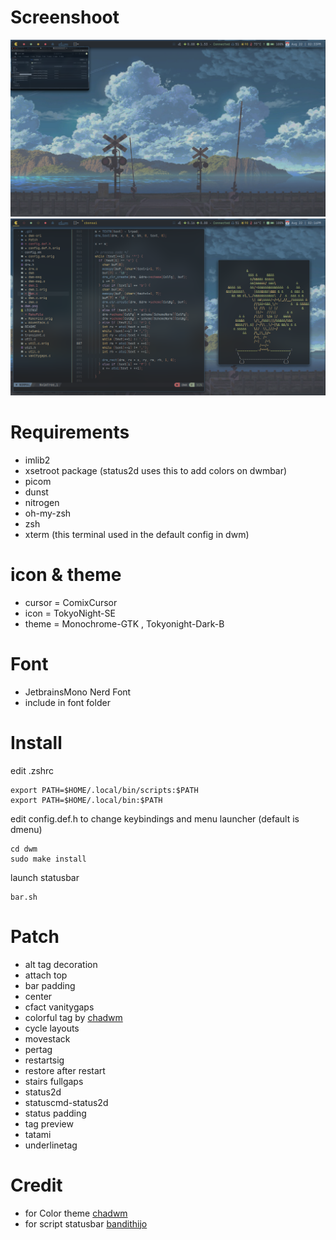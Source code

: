 # Screenshoot
<img src="https://github.com/yuraa-id/dwm/blob/main/screenshot/Screenshot_2023-08-22_14-33-17.png">
<img src="https://github.com/yuraa-id/dwm/blob/main/screenshot/Screenshot_2023-08-22_14-16-53.png">

# Requirements
- imlib2 
- xsetroot package (status2d uses this to add colors on dwmbar)
- picom
- dunst
- nitrogen
- oh-my-zsh
- zsh
- xterm (this terminal used in the default config in dwm)

# icon & theme
- cursor = ComixCursor
- icon = TokyoNight-SE
- theme = Monochrome-GTK , Tokyonight-Dark-B

# Font
- JetbrainsMono Nerd Font
- include in font folder

# Install 
  edit .zshrc
```
export PATH=$HOME/.local/bin/scripts:$PATH
export PATH=$HOME/.local/bin:$PATH
```
 edit config.def.h to change keybindings and menu launcher (default is dmenu)
 
```
cd dwm
sudo make install
```
  launch statusbar
```
bar.sh
```
# Patch
- alt tag decoration
- attach top
- bar padding
- center
- cfact vanitygaps
- colorful tag by [chadwm](https://github.com/siduck/chadwm)
- cycle layouts
- movestack
- pertag
- restartsig
- restore after restart
- stairs fullgaps
- status2d
- statuscmd-status2d
- status padding
- tag preview
- tatami
- underlinetag

# Credit
- for Color theme [chadwm](https://github.com/siduck/chadwm)
- for script statusbar [bandithijo](https://bandithijo.dev/)
